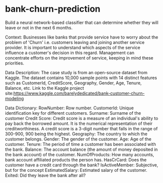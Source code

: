 # bank-churn-prediction
Build a neural network-based classifier that can determine whether they will leave or not in the next 6 months.

Context: 
Businesses like banks that provide service have to worry about the problem of 'Churn' i.e. customers leaving and joining another service provider. It is important to understand which aspects of the service influence a customer's decision in this regard. Management can concentrate efforts on the improvement of service, keeping in mind these priorities.

Data Description: 
The case study is from an open-source dataset from Kaggle. The dataset contains 10,000 sample points with 14 distinct features such as CustomerId, CreditScore, Geography, Gender, Age, Tenure, Balance, etc.
Link to the Kaggle project site:https://www.kaggle.com/barelydedicated/bank-customer-churn-modeling

Data Dictionary:
RowNumber: Row number.
CustomerId: Unique identification key for different customers.
Surname: Surname of the customer
Credit Score: Credit score is a measure of an individual's ability to pay back the borrowed amount. It is the numerical representation of their creditworthiness. A credit score is a 3-digit number that falls in the range of 300-900, 900 being the highest.
Geography: The country to which the customer belongs.
Gender: The gender of the customer.
Age: Age of the customer.
Tenure: The period of time a customer has been associated with the bank.
Balance: The account balance (the amount of money deposited in the bank account) of the customer.
NumOfProducts: How many accounts, bank account affiliated products the person has.
HasCrCard: Does the customer have a credit card through the bank?
IsActiveMember: Subjective, but for the concept
EstimatedSalary: Estimated salary of the customer.
Exited: Did they leave the bank after all?

